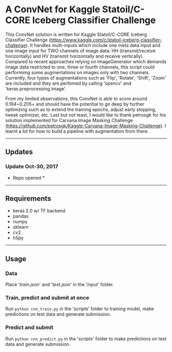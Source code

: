 # A ConvNet for Kaggle Statoil/C-CORE Iceberg Classifier Challenge

This ConvNet solution is written for Kaggle Statoil/C-CORE Iceberg Classifier Challenge (https://www.kaggle.com/c/statoil-iceberg-classifier-challenge). It handles multi-inputs which include one meta data input and one image input for TWO channels of image data: HH (transmit/receive horizontally) and HV (transmit horizontally and receive vertically). Compared to recent approaches relying on ImageGenerator which demands image data restricted to one, three or fourth channels, this script could performimg some augmentations on images only with two channels. Currently, four types of augmentations such as 'Flip', 'Rotate', 'Shift', 'Zoom' are included and they are perfomed by calling 'opencv' and 'keras.preprocessing.image'. 


From my limited observations, this ConvNet is able to score around 0.194~0.205+ and should have the potential to go deep by further optimizing such as to extend the training epochs, adjust early stopping, tweak optimizer, etc. Last but not least, I would like to thank petrosgk for his solution implemented for Carvana Image Masking Challenge (https://github.com/petrosgk/Kaggle-Carvana-Image-Masking-Challenge). I learnt a lot for how to build a pipeline with augmentation from there.


---

## Updates

### Update Oct-30, 2017
* Repo opened *

---

## Requirements
* keras 2.0 w/ TF backend
* pandas
* numpy
* sklearn
* cv2
* h5py

---

## Usage

### Data
Place '*train.json*' and '*test.json*' in the '*input*' folder.

### Train, predict and submit at once
Run `python cnn_train.py` in the '*scripts*' folder to training model, make predictions on test data and generate submission.

### Predict and submit
Run `python cnn_predict.py` in the '*scripts*' folder to make predictions on test data and generate submission.
